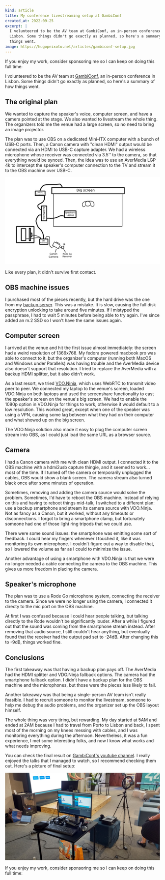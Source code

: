 ```yaml
---
kind: article
title: My conference livestreaming setup at GambiConf
created_at: 2022-09-25
excerpt: |
  I volunteered to be the AV team at GambiConf, an in-person conference in
  Lisbon. Some things didn't go exactly as planned, so here's a summary of how
  things went.
image: https://hugopeixoto.net/articles/gambiconf-setup.jpg
---
```


<aside markdown="1">
  If you enjoy my work, consider sponsoring me so I can keep on doing this full
  time: <https://github.com/sponsors/hugopeixoto>
</aside>

I volunteered to be the AV team at [GambiConf](https://gambiconf.dev/), an
in-person conference in Lisbon. Some things didn't go exactly as planned, so
here's a summary of how things went.


## The original plan

We wanted to capture the speaker's voice, computer screen, and have a camera
pointed at the stage. We also wanted to livestream the whole thing. The
organizers told me the venue had a large screen, so no need to bring an image
projector.

The plan was to use OBS on a dedicated Mini-ITX computer with a bunch of USB-C
ports. Then, a Canon camera with "clean HDMI" output would be connected via an
HDMI to USB-C capture adapter. We had a wireless microphone whose receiver was
connected via 3.5'' to the camera, so that everything would be synced. Then,
the idea was to use an AverMedia LGP 4k to intercept the speaker's computer
connection to the TV and stream it to the OBS machine over USB-C.

![](gambiconf-setup-diagram.png)

Like every plan, it didn't survive first contact.

## OBS machine issues

I purchased most of the pieces recently, but the hard drive was the one from my
[backup server][backup-server]. This was a mistake. It is slow, causing the
full disk encryption unlocking to take around five minutes. If I mistyped the
passphrase, I had to wait 5 minutes before being able to try again. I've since
added an m.2 SSD so I won't have the same issues again.


## Computer screen

I arrived at the venue and hit the first issue almost immediately: the screen
had a weird resolution of 1366x768. My fedora powered macbook pro was able to
connect to it, but the organizer's computer (running both MacOS and Windows
under Parallels) was having trouble and the AverMedia device also doesn't
support that resolution. I tried to replace the AverMedia with a backup HDMI
splitter, but it also didn't work.

As a last resort, we tried [VDO.Ninja][vdo], which uses WebRTC to transmit
video peer to peer. We connected my laptop to the venue's screen, loaded
VDO.Ninja on both laptops and used the screenshare functionality to cast the
speaker's screen on the venue's big screen. We had to enable the 1080p option
in VDO.Ninja for things to work, otherwise it would default to a low
resolution. This worked great, except when one of the speaker was using a VPN,
causing some lag between what they had on their computer and what showed up on
the big screen.

The VDO.Ninja solution also made it easy to plug the computer screen stream
into OBS, as I could just load the same URL as a browser source.


## Camera

I had a Canon camera with me with clean HDMI output. I connected it to the OBS
machine with a hdmi2usb capture thingie, and it seemed to work... most of the
time. If I turned off the camera or temporarily unplugged the cables, OBS would
show a blank screen. The camera stream also turned black once after some
minutes of operation.

Sometimes, removing and adding the camera source would solve the problem.
Sometimes, I'd have to reboot the OBS machine. Instead of relying on this and
having to reboot things mid-talk, I switched to a different plan: use a backup
smartphone and stream its camera source with VDO.Ninja. Not as fancy as a
Canon, but it worked, without any timeouts or disconnections. I forgot to bring
a smartphone clamp, but fortunately someone had one of those light ring tripods
that we could use.

There were some sound issues: the smartphone was emitting some sort of
feedback. I could hear my fingers whenever I touched it, like it was monitoring
its own microphone. I couldn't figure out a way to disable that, so I lowered
the volume as far as I could to minimize the issue.

Another advantage of using a smartphone with VDO.Ninja is that we were no
longer needed a cable connecting the camera to the OBS machine. This gives us
more freedom in placing the camera.


## Speaker's microphone

The plan was to use a Rode Go microphone system, connecting the receiver to the
camera. Since we were no longer using the camera, I connected it directy to the
mic port on the OBS machine.

At first I was confused because I could hear people talking, but talking
directly to the Rode wouldn't be significantly louder. After a while I figured
out that the sound was coming from the smartphone stream instead. After
removing that audio source, I still couldn't hear anything, but eventually
found that the receiver had the output pad set to -24dB. After changing this to
-9dB, things worked fine.


## Conclusions

The first takeaway was that having a backup plan pays off. The AverMedia had
the HDMI splitter and VDO.Ninja fallback options. The camera had the smartphone
fallback option. I didn't have a backup plan for the OBS machine and the
microphones, but those were the pieces less likely to fail.

Another takeaway was that being a single-person AV team isn't really feasible.
I had to recruit someone to monitor the livestream, someone to help me debug
the audio problems, and the organizer set up the OBS layout himself.

The whole thing was very tiring, but rewarding. My day started at 5AM and ended
at 2AM because I had to travel from Porto to Lisbon and back, I spent most of
the morning on my knees messing with cables, and I was monitoring everything
during the afternoon. Nevertheless, it was a fun experience, I met some
interesting folks, and now I know what works and what needs improving.

You can check the final result on [GambiConf's youtube
channel](https://www.youtube.com/watch?v=EVJZavbMThs). I really enjoyed the
talks that I managed to watch, so I recommend checking them out. Here's a
picture of final setup:

![](gambiconf-setup.jpg)


<aside markdown="1">
  If you enjoy my work, consider sponsoring me so I can keep on doing this full
  time: <https://github.com/sponsors/hugopeixoto>
</aside>

[backup-server]: /articles/upgrading-my-backup-servers-hard-drive.html
[vdo]: https://vdo.ninja
